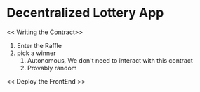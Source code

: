 # Decentralized Lottery App

<< Writing the Contract>>
1. Enter the Raffle
2. pick a winner
    1. Autonomous, We don't need to interact with this contract
    2. Provably random

<< Deploy the FrontEnd >>